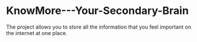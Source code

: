 # KnowMore---Your-Secondary-Brain
The project allows you to store all the information that you feel important on the internet at one place.
